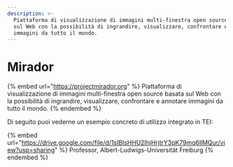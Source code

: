 ```yaml
---
description: >-
  Piattaforma di visualizzazione di immagini multi-finestra open source basata
  sul Web con la possibilità di ingrandire, visualizzare, confrontare e annotare
  immagini da tutto il mondo.
---
```


# Mirador

{% embed url="https://projectmirador.org" %}
Piattaforma di visualizzazione di immagini multi-finestra open source basata sul Web con la possibilità di ingrandire, visualizzare, confrontare e annotare immagini da tutto il mondo.
{% endembed %}

Di seguito puoi vederne un esempio concreto di utilizzo integrato in TEI:

{% embed url="https://drive.google.com/file/d/1sIBIsHHU2lhjHrjtrY3pK79mq6llMQur/view?usp=sharing" %}
Professor, Albert-Ludwigs-Universität Freiburg
{% endembed %}

